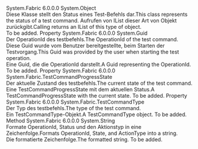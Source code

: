 <Type Name="TestCommandStatus" FullName="System.Fabric.Query.TestCommandStatus">
  <TypeSignature Language="C#" Value="public sealed class TestCommandStatus" />
  <TypeSignature Language="ILAsm" Value=".class public auto ansi sealed beforefieldinit TestCommandStatus extends System.Object" />
  <TypeSignature Language="DocId" Value="T:System.Fabric.Query.TestCommandStatus" />
  <TypeSignature Language="VB.NET" Value="Public NotInheritable Class TestCommandStatus" />
  <TypeSignature Language="F#" Value="type TestCommandStatus = class" />
  <AssemblyInfo>
    <AssemblyName>System.Fabric</AssemblyName>
    <AssemblyVersion>6.0.0.0</AssemblyVersion>
  </AssemblyInfo>
  <Base>
    <BaseTypeName>System.Object</BaseTypeName>
  </Base>
  <Interfaces />
  <Docs>
    <summary>
            <span data-ttu-id="0d86d-101">Diese Klasse stellt den Status eines Test-Befehls dar.</span><span class="sxs-lookup"><span data-stu-id="0d86d-101">This class represents the status of a test command.</span></span>  <span data-ttu-id="0d86d-102">Aufrufen von <see cref="M:System.Fabric.FabricClient.TestManagementClient.GetTestCommandStatusListAsync(System.Fabric.Query.TestCommandStateFilter,System.Fabric.Query.TestCommandTypeFilter,System.TimeSpan,System.Threading.CancellationToken)" /> IList dieser Art von Objekt zurückgibt.</span><span class="sxs-lookup"><span data-stu-id="0d86d-102">Calling <see cref="M:System.Fabric.FabricClient.TestManagementClient.GetTestCommandStatusListAsync(System.Fabric.Query.TestCommandStateFilter,System.Fabric.Query.TestCommandTypeFilter,System.TimeSpan,System.Threading.CancellationToken)" /> returns an IList of this type of object.</span></span>
            </summary>
    <remarks>To be added.</remarks>
  </Docs>
  <Members>
    <Member MemberName="OperationId">
      <MemberSignature Language="C#" Value="public Guid OperationId { get; }" />
      <MemberSignature Language="ILAsm" Value=".property instance valuetype System.Guid OperationId" />
      <MemberSignature Language="DocId" Value="P:System.Fabric.Query.TestCommandStatus.OperationId" />
      <MemberSignature Language="VB.NET" Value="Public ReadOnly Property OperationId As Guid" />
      <MemberSignature Language="F#" Value="member this.OperationId : Guid" Usage="System.Fabric.Query.TestCommandStatus.OperationId" />
      <MemberType>Property</MemberType>
      <AssemblyInfo>
        <AssemblyName>System.Fabric</AssemblyName>
        <AssemblyVersion>6.0.0.0</AssemblyVersion>
      </AssemblyInfo>
      <ReturnValue>
        <ReturnType>System.Guid</ReturnType>
      </ReturnValue>
      <Docs>
        <summary>
            <span data-ttu-id="0d86d-103">Der OperationId des testbefehls.</span><span class="sxs-lookup"><span data-stu-id="0d86d-103">The OperationId of the test command.</span></span>  <span data-ttu-id="0d86d-104">Diese Guid wurde vom Benutzer bereitgestellte, beim Starten der Testvorgang.</span><span class="sxs-lookup"><span data-stu-id="0d86d-104">This Guid was provided by the user when starting the test operation.</span></span>
            </summary>
        <value><span data-ttu-id="0d86d-105">Eine Guid, die die OperationId darstellt.</span><span class="sxs-lookup"><span data-stu-id="0d86d-105">A Guid representing the OperationId.</span></span></value>
        <remarks>To be added.</remarks>
      </Docs>
    </Member>
    <Member MemberName="State">
      <MemberSignature Language="C#" Value="public System.Fabric.TestCommandProgressState State { get; }" />
      <MemberSignature Language="ILAsm" Value=".property instance valuetype System.Fabric.TestCommandProgressState State" />
      <MemberSignature Language="DocId" Value="P:System.Fabric.Query.TestCommandStatus.State" />
      <MemberSignature Language="VB.NET" Value="Public ReadOnly Property State As TestCommandProgressState" />
      <MemberSignature Language="F#" Value="member this.State : System.Fabric.TestCommandProgressState" Usage="System.Fabric.Query.TestCommandStatus.State" />
      <MemberType>Property</MemberType>
      <AssemblyInfo>
        <AssemblyName>System.Fabric</AssemblyName>
        <AssemblyVersion>6.0.0.0</AssemblyVersion>
      </AssemblyInfo>
      <ReturnValue>
        <ReturnType>System.Fabric.TestCommandProgressState</ReturnType>
      </ReturnValue>
      <Docs>
        <summary>
            <span data-ttu-id="0d86d-106">Der aktuelle Zustand des testbefehls.</span><span class="sxs-lookup"><span data-stu-id="0d86d-106">The current state of the test command.</span></span>
            </summary>
        <value><span data-ttu-id="0d86d-107">Eine TestCommandProgressState mit dem aktuellen Status.</span><span class="sxs-lookup"><span data-stu-id="0d86d-107">A TestCommandProgressState with the current state.</span></span></value>
        <remarks>To be added.</remarks>
      </Docs>
    </Member>
    <Member MemberName="TestCommandType">
      <MemberSignature Language="C#" Value="public System.Fabric.TestCommandType TestCommandType { get; }" />
      <MemberSignature Language="ILAsm" Value=".property instance valuetype System.Fabric.TestCommandType TestCommandType" />
      <MemberSignature Language="DocId" Value="P:System.Fabric.Query.TestCommandStatus.TestCommandType" />
      <MemberSignature Language="VB.NET" Value="Public ReadOnly Property TestCommandType As TestCommandType" />
      <MemberSignature Language="F#" Value="member this.TestCommandType : System.Fabric.TestCommandType" Usage="System.Fabric.Query.TestCommandStatus.TestCommandType" />
      <MemberType>Property</MemberType>
      <AssemblyInfo>
        <AssemblyName>System.Fabric</AssemblyName>
        <AssemblyVersion>6.0.0.0</AssemblyVersion>
      </AssemblyInfo>
      <ReturnValue>
        <ReturnType>System.Fabric.TestCommandType</ReturnType>
      </ReturnValue>
      <Docs>
        <summary>
            <span data-ttu-id="0d86d-108">Der Typ des testbefehls.</span><span class="sxs-lookup"><span data-stu-id="0d86d-108">The type of the test command.</span></span>
            </summary>
        <value><span data-ttu-id="0d86d-109">Ein TestCommandType-Objekt.</span><span class="sxs-lookup"><span data-stu-id="0d86d-109">A TestCommandType object.</span></span></value>
        <remarks>To be added.</remarks>
      </Docs>
    </Member>
    <Member MemberName="ToString">
      <MemberSignature Language="C#" Value="public override string ToString ();" />
      <MemberSignature Language="ILAsm" Value=".method public hidebysig virtual instance string ToString() cil managed" />
      <MemberSignature Language="DocId" Value="M:System.Fabric.Query.TestCommandStatus.ToString" />
      <MemberSignature Language="VB.NET" Value="Public Overrides Function ToString () As String" />
      <MemberSignature Language="F#" Value="override this.ToString : unit -&gt; string" Usage="testCommandStatus.ToString " />
      <MemberType>Method</MemberType>
      <AssemblyInfo>
        <AssemblyName>System.Fabric</AssemblyName>
        <AssemblyVersion>6.0.0.0</AssemblyVersion>
      </AssemblyInfo>
      <ReturnValue>
        <ReturnType>System.String</ReturnType>
      </ReturnValue>
      <Parameters />
      <Docs>
        <summary>
            <span data-ttu-id="0d86d-110">Formate OperationId, Status und den Aktionstyp in eine Zeichenfolge.</span><span class="sxs-lookup"><span data-stu-id="0d86d-110">Formats OperationId, State, and ActionType into a string.</span></span>
            </summary>
        <returns><span data-ttu-id="0d86d-111">Die formatierte Zeichenfolge.</span><span class="sxs-lookup"><span data-stu-id="0d86d-111">The formatted string.</span></span></returns>
        <remarks>To be added.</remarks>
      </Docs>
    </Member>
  </Members>
</Type>
